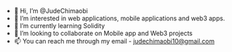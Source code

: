 - 👋 Hi, I’m @JudeChimaobi
- 👀 I’m interested in web applications, mobile applications and web3 apps.
- 🌱 I’m currently learning Solidity
- 💞️ I’m looking to collaborate on Mobile app and Web3 projects
- 📫 You can reach me through my email - judechimaobi10@gmail.com

<!---
JudeChimaobi/JudeChimaobi is a ✨ special ✨ repository because its `README.md` (this file) appears on your GitHub profile.
You can click the Preview link to take a look at your changes.
--->
